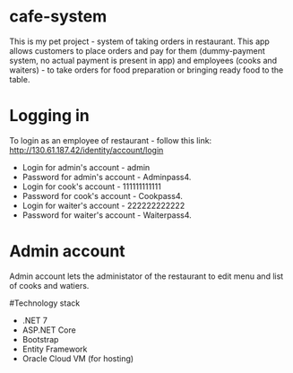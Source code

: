 # cafe-system
This is my pet project - system of taking orders in restaurant. This app allows customers to place orders and pay for them (dummy-payment system, no actual payment is present in app)
and employees (cooks and waiters) - to take orders for food preparation or bringing ready food to the table.

# Logging in
To login as an employee of restaurant - follow this link: http://130.61.187.42/identity/account/login
* Login for admin's account - admin
* Password for admin's account - Adminpass4.
* Login for cook's account - 111111111111
* Password for cook's account - Cookpass4.
* Login for waiter's account - 222222222222
* Password for waiter's account - Waiterpass4.

# Admin account
Admin account lets the administator of the restaurant to edit menu and list of cooks and watiers.

#Technology stack
* .NET 7
* ASP.NET Core
* Bootstrap
* Entity Framework
* Oracle Cloud VM (for hosting)

